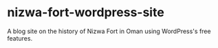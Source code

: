 # nizwa-fort-wordpress-site
A blog site on the history of Nizwa Fort in Oman using WordPress's free features.
